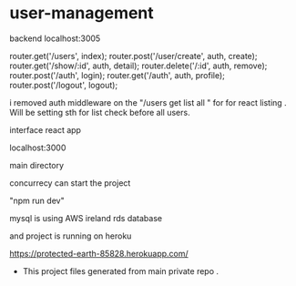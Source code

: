 # user-management

backend 
localhost:3005

router.get('/users', index);
router.post('/user/create', auth, create);
router.get('/show/:id', auth, detail);
router.delete('/:id', auth, remove);
router.post('/auth', login);
router.get('/auth', auth, profile);
router.post('/logout', logout);

i removed auth middleware on the "/users get list all " for for react listing . Will be setting sth for list check before all users.



interface 
react app

localhost:3000

main directory 

concurrecy can start the project 

"npm run dev"

mysql is using AWS ireland rds database 

and project is running on heroku  

https://protected-earth-85828.herokuapp.com/


* This project files generated from main private repo .
